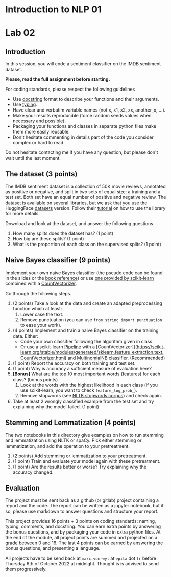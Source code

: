 # Introduction to NLP 01
# Lab 02

## Introduction

In this session, you will code a sentiment classifier on the IMDB sentiment dataset.

**Please, read the full assignment before starting.**

For coding standards, please respect the following guidelines
* Use [docstring](https://www.programiz.com/python-programming/docstrings) format to describe your functions and their arguments.
* Use [typing](https://realpython.com/python-type-checking/).
* Have clear and verbatim variable names (not x, x1, x2, xx, another_x, ...).
* Make your results reproducible (force random seeds values when necessary and possible).
* Packaging your functions and classes in separate python files make them more easily reusable.
* Don't hesitate commenting in details part of the code you consider complex or hard to read.

Do not hesitate contacting me if you have any question, but please don't wait until the last moment.

## The dataset **(3 points)**

The IMDB sentiment dataset is a collection of 50K movie reviews, annotated as positive or negative, and split in two sets of equal size: a training and a test set. Both set have an equal number of positive and negative review. The dataset is available on several libraries, but we ask that you use the HuggingFace [datasets](https://huggingface.co/datasets/imdb) version. Follow their [tutorial](https://huggingface.co/docs/datasets/load_hub) on how to use the library for more details.

Download and look at the dataset, and answer the following questions.
1. How many splits does the dataset has? (1 point)
2. How big are these splits? (1 point)
3. What is the proportion of each class on the supervised splits? (1 point)

## Naive Bayes classifier **(9 points)**

Implement your own naive Bayes classifier (the pseudo code can be found in the slides or the [book reference](https://web.stanford.edu/~jurafsky/slp3/)) or use [one provided by scikit-learn](https://scikit-learn.org/stable/modules/naive_bayes.html#multinomial-naive-bayes) combined with a [CountVectorizer](https://scikit-learn.org/stable/modules/generated/sklearn.feature_extraction.text.CountVectorizer.html).

Go through the following steps.
1. (2 points) Take a look at the data and create an adapted preprocessing function which at least:
   1. Lower case the text.
   2. Remove punctuation (you can use `from string import punctuation` to ease your work).
2. (4 points) Implement and train a naive Bayes classifier on the training data. Either:
   * Code your own classifier following the algorithm given in class.
   * Or use a scikit-learn [Pipeline](https://scikit-learn.org/stable/modules/compose.html#pipeline) with a [CountVectorizer]((https://scikit-learn.org/stable/modules/generated/sklearn.feature_extraction.text.CountVectorizer.html) and [MultinomialNB](https://scikit-learn.org/stable/modules/generated/sklearn.naive_bayes.MultinomialNB.html) classifier. (Recommended)
3. (1 point) Report the accuracy on both training and test set.
4. (1 point) Why is accuracy a sufficient measure of evaluation here?
5. **\[Bonus\]** What are the top 10 most important words (features) for each class? (bonus points)
   1. Look at the words with the highest likelihood in each class (if you use scikit-learn, you want to check `feature_log_prob_`).
   2. Remove stopwords (see [NLTK stopwords corpus](https://pythonspot.com/nltk-stop-words/)) and check again.
6. Take at least 2 wrongly classified example from the test set and try explaining why the model failed. (1 point)

## Stemming and Lemmatization **(4 points)**

The two notebooks in this directory give examples on how to run stemming and lemmatization using NLTK or spaCy. Pick either stemming or lemmatization, and add the operation to your pretreatment.

1. (2 points) Add stemming or lemmatization to your pretreatment.
2. (1 point) Train and evaluate your model again with these pretreatment.
3. (1 point) Are the results better or worse? Try explaining why the accuracy changed.

## Evaluation

The project must be sent back as a github (or gitlab) project containing a report and the code. The report can be written as a jupyter notebook, but if so, please use markdown to answer questions and structure your report.

This project provides 16 points + 3 points on coding standards: naming, typing, comments, and docstring. You can earn extra points by answering the bonus questions, and by packaging your code in extra python files. At the end of the module, all project points are summed and projected on a grade between 0 and 16. The last 4 points can be earned by answering the bonus questions, and presenting a language.

All projects have to be send back at `marc.von-wyl` at `epita` dot `fr` before Thursday 6th of October 2022 at midnight. Thought is is advised to send them progressively.